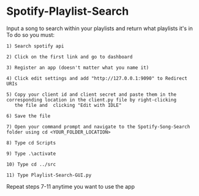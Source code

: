 # Spotify-Playlist-Search
Input a song to search within your playlists and return what playlists it's in
To do so you must:

    1) Search spotify api
  
    2) Click on the first link and go to dashboard
  
    3) Register an app (doesn't matter what you name it)
  
    4) Click edit settings and add "http://127.0.0.1:9090" to Redirect URIs
  
    5) Copy your client id and client secret and paste them in the corresponding location in the client.py file by right-clicking 
       the file and  clicking "Edit with IDLE"
  
    6) Save the file
  
    7) Open your command prompt and navigate to the Spotify-Song-Search folder using cd <YOUR_FOLDER_LOCATION>
  
    8) Type cd Scripts

    9) Type .\activate

    10) Type cd ../src

    11) Type Playlist-Search-GUI.py
  
Repeat steps 7-11 anytime you want to use the app
